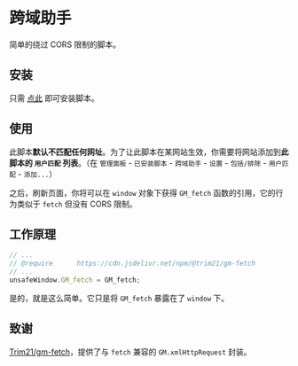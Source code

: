 # 跨域助手

简单的绕过 CORS 限制的脚本。

## 安装

只需 [点此](https://github.com/PRO-2684/gadgets/raw/main/CORS_helper/cors.js) 即可安装脚本。

## 使用

此脚本**默认不匹配任何网址**。为了让此脚本在某网站生效，你需要将网站添加到**此脚本的 `用户匹配` 列表**。（在 `管理面板` - `已安装脚本` - `跨域助手` - `设置` - `包括/排除` - `用户匹配` - `添加...`）

之后，刷新页面，你将可以在 `window` 对象下获得 `GM_fetch` 函数的引用，它的行为类似于 `fetch` 但没有 CORS 限制。

## 工作原理

```javascript
// ...
// @require      https://cdn.jsdelivr.net/npm/@trim21/gm-fetch
// ...
unsafeWindow.GM_fetch = GM_fetch;
```

是的，就是这么简单。它只是将 `GM_fetch` 暴露在了 `window` 下。

## 致谢

[Trim21/gm-fetch](https://github.com/Trim21/gm-fetch)，提供了与 `fetch` 兼容的 `GM.xmlHttpRequest` 封装。
